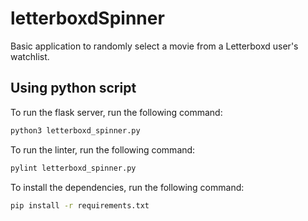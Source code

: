 # letterboxdSpinner

Basic application to randomly select a movie from a Letterboxd user's watchlist.

## Using python script

To run the flask server, run the following command:

```bash
python3 letterboxd_spinner.py
```

To run the linter, run the following command:

```bash
pylint letterboxd_spinner.py
```

To install the dependencies, run the following command:

```bash
pip install -r requirements.txt
```
